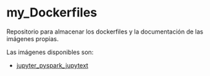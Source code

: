# my_Dockerfiles
Repositorio para almacenar los dockerfiles y la documentación de las imágenes propias.

Las imágenes disponibles son:
* [jupyter_pyspark_jupytext](https://github.com/rafaelortegar/my_Dockerfiles/tree/main/jupyter_pyspark_jupytext)

